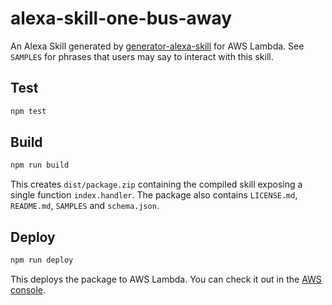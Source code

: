 # alexa-skill-one-bus-away

An Alexa Skill generated by [generator-alexa-skill](https://github.com/cameronhunter/generator-alexa-skill) for AWS Lambda. See `SAMPLES` for phrases that users may say to interact with this skill.

## Test

```bash
npm test
```

## Build

```bash
npm run build
```

This creates `dist/package.zip` containing the compiled skill exposing a single function `index.handler`. The package also contains `LICENSE.md`, `README.md`, `SAMPLES` and `schema.json`.

## Deploy

```bash
npm run deploy
```

This deploys the package to AWS Lambda. You can check it out in the [AWS console](https://console.aws.amazon.com/lambda/home?region=us-east-1#/functions/alexa-skill-one-bus-away).
